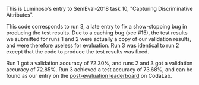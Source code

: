 This is Luminoso's entry to SemEval-2018 task 10, "Capturing Discriminative Attributes".

This code corresponds to run 3, a late entry to fix a show-stopping bug in producing the
test results. Due to a caching bug (see #15), the test results we submitted for runs 1
and 2 were actually a copy of our validation results, and were therefore useless for
evaluation. Run 3 was identical to run 2 except that the code to produce the test results
was fixed.

Run 1 got a validation accuracy of 72.30%, and runs 2 and 3 got a validation accuracy
of 72.85%. Run 3 achieved a test accuracy of 73.68%, and can be found as our entry on the
[post-evaluation leaderboard](https://competitions.codalab.org/competitions/17326#results)
on CodaLab.
